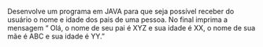 Desenvolve um programa em JAVA para que seja possível receber do usuário o
nome e idade dos pais de uma pessoa. No final imprima a mensagem
“ Olá, o nome de seu pai é XYZ e sua idade é XX, o nome de sua mãe é ABC
e sua idade é YY.”